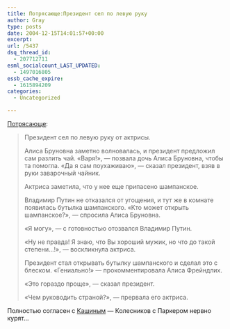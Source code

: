 ```yaml
---
title: Потрясающе:Президент сел по левую руку
author: Gray
type: posts
date: 2004-12-15T14:01:57+00:00
excerpt:
url: /5437
dsq_thread_id:
  - 207712711
esml_socialcount_LAST_UPDATED:
  - 1497016805
essb_cache_expire:
  - 1615894209
categories:
  - Uncategorized

---
```








<a href="http://www.rian.ru/rian/lastnews.cfm?n_id=5212647" target="_blank">Потрясающе</a>:

> Президент сел по левую руку от актрисы.
> 
> Алиса Бруновна заметно волновалась, и президент предложил сам разлить чай. &#171;Варя!&#187;, &#8212; позвала дочь Алиса Бруновна, чтобы та помогла. &#171;Да я сам поухаживаю&#187;, &#8212; сказал президент, взяв в руки заварочный чайник.
> 
> Актриса заметила, что у нее еще припасено шампанское.
> 
> Владимир Путин не отказался от угощения, и тут же в комнате появилась бутылка шампанского. &#171;Кто может открыть шампанское?&#187;, &#8212; спросила Алиса Бруновна.
> 
> &#171;Я могу&#187;, &#8212; с готовностью отозвался Владимир Путин.
> 
> &#171;Ну не правда! Я знаю, что Вы хороший мужик, но что до такой степени&#8230;!&#187;, &#8212; воскликнула актриса.
> 
> Президент стал открывать бутылку шампанского и сделал это с блеском. &#171;Гениально!&#187; &#8212; прокомментировала Алиса Фрейндлих.
> 
> &#171;Это гораздо проще&#187;, &#8212; сказал президент.
> 
> &#171;Чем руководить страной?&#187;, &#8212; прервала его актриса. 

Полностью согласен с <a href="http://www.livejournal.com/users/another_kashin/1070431.html" target="_blank">Кашиным</a> &#8212; Колесников с Паркером нервно курят&#8230;
